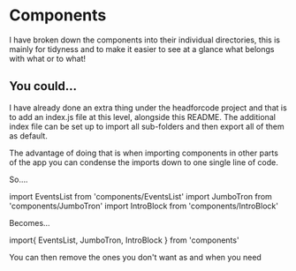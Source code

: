 # Components

I have broken down the components into their individual directories, this is mainly for tidyness and to make it easier to see at a glance what belongs with what or to what!

## You could...

I have already done an extra thing under the headforcode project and that is to add an index.js file at this level, alongside this README. The additional index file can be set up to import all sub-folders and then export all of them as default.

The advantage of doing that is when importing components in other parts of the app you can condense the imports down to one single line of code.

So....

import EventsList from 'components/EventsList'
import JumboTron from 'components/JumboTron'
import IntroBlock from 'components/IntroBlock'

Becomes...

import{ EventsList, JumboTron, IntroBlock } from 'components'

You can then remove the ones you don't want as and when you need